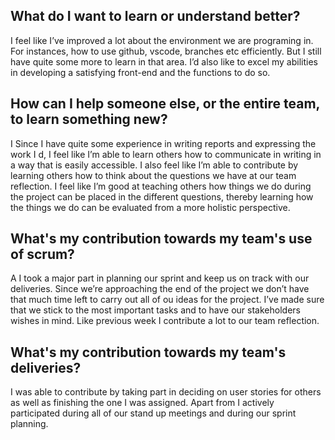 ## What do I want to learn or understand better? 
I feel like I’ve improved a lot about the environment we are programing in. For instances, how to use github, vscode, branches etc efficiently. But I still have quite some more to learn in that area. I’d also like to excel my abilities in developing a satisfying front-end and the functions to do so. 

## How can I help someone else, or the entire team, to learn something new? 
I Since I have quite some experience in writing reports and expressing the work I d, I feel like I’m able to learn others how to communicate in writing in a way that is easily accessible. I also feel like I’m able to contribute by learning others how to think about the questions we have at our team reflection. I feel like I’m good at teaching others how things we do during the project can be placed in the different questions, thereby learning how the things we do can be evaluated from a more holistic perspective. 

## What's my contribution towards my team's use of scrum? 
A I took a major part in planning our sprint and keep us on track with our deliveries. Since we’re approaching the end of the project we don’t have that much time left to carry out all of ou ideas for the project. I’ve made sure that we stick to the most important tasks and to have our stakeholders wishes in mind. Like previous week I contribute a lot to our team reflection.

## What's my contribution towards my team's deliveries? 
I was able to contribute by taking part in deciding on user stories for others as well as finishing the one I was assigned. Apart from I actively participated during all of our stand up meetings and during our sprint planning. 